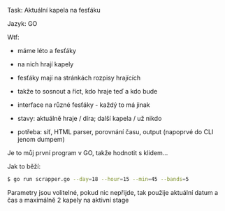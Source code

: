 Task: Aktuální kapela na fesťáku

Jazyk: GO

Wtf:

- máme léto a fesťáky
- na nich hrají kapely
- fesťáky mají na stránkách rozpisy hrajících
- takže to sosnout a říct, kdo hraje teď a kdo bude
- interface na různé fesťáky - každý to má jinak

- stavy: aktuálně hraje / díra; další kapela / už nikdo
- potřeba: síť, HTML parser, porovnání času, output (napoprvé do CLI jenom dumpem)

Je to můj první program v GO, takže hodnotit s klidem...

Jak to běží:

```bash
$ go run scrapper.go --day=18 --hour=15 --min=45 --bands=5
```

Parametry jsou volitelné, pokud nic nepřijde, tak použije aktuální datum a čas a maximálně 2 kapely na aktivní stage
